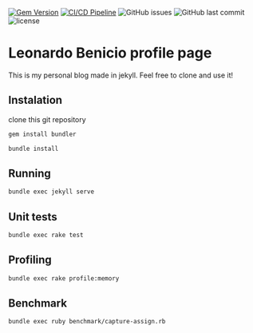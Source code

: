 [![Gem Version](https://img.shields.io/gem/v/jekyll.svg?style=flat-square)](https://rubygems.org)
[![CI/CD Pipeline](https://github.com/lbenicio/lbenicio.blog/actions/workflows/ci.yaml/badge.svg)](https://github.com/lbenicio/lbenicio.blog/actions/workflows/ci.yaml)
![GitHub issues](https://img.shields.io/github/issues-raw/lbenicio/lbenicio.blog?style=flat-square)
![GitHub last commit](https://img.shields.io/github/last-commit/lbenicio/lbenicio.blog?style=flat-square)
![license](https://img.shields.io/github/license/lbenicio/lbenicio.blog?style=flat-square)

# Leonardo Benicio profile page
This is my personal blog made in jekyll. Feel free to clone and use it!

## Instalation
clone this git repository

```bash
gem install bundler
```
```bash
bundle install
```

## Running
```bash
bundle exec jekyll serve
```

## Unit tests
```bash
bundle exec rake test
```

## Profiling
```bash
bundle exec rake profile:memory
```

## Benchmark
```bash
bundle exec ruby benchmark/capture-assign.rb
```
